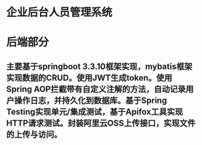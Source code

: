 # 企业后台人员管理系统
# 后端部分
## 主要基于springboot 3.3.10框架实现，mybatis框架实现数据的CRUD。使用JWT生成token。使用Spring AOP拦截带有自定义注解的方法，自动记录用户操作日志，并持久化到数据库。基于Spring Testing实现单元/集成测试，基于Apifox工具实现HTTP请求测试。封装阿里云OSS上传接口，实现文件的上传与访问。
